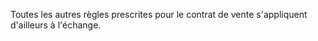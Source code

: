   
 Toutes les autres règles prescrites pour le contrat de vente s'appliquent d'ailleurs à l'échange.  

  
